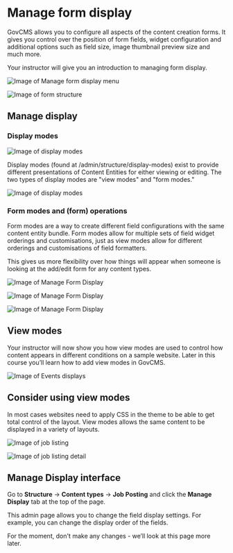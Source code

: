 # Manage form display

GovCMS allows you to configure all aspects of the content creation forms. It gives you control over the position of form fields, widget configuration and additional options such as field size, image thumbnail preview size and much more.

Your instructor will give you an introduction to managing form display.

![Image of Manage form display menu](../.gitbook/assets/42%20%281%29.png)

![Image of form structure](../.gitbook/assets/43.png)

## Manage display

### Display modes

![Image of display modes](../.gitbook/assets/44%20%281%29.png)

Display modes \(found at /admin/structure/display-modes\) exist to provide different presentations of Content Entities for either viewing or editing. The two types of display modes are "view modes" and "form modes."

![Image of display modes](../.gitbook/assets/45%20%281%29.png)

### Form modes and \(form\) operations

Form modes are a way to create different field configurations with the same content entity bundle. Form modes allow for multiple sets of field widget orderings and customisations, just as view modes allow for different orderings and customisations of field formatters.

This gives us more flexibility over how things will appear when someone is looking at the add/edit form for any content types.

![Image of Manage Form Display](../.gitbook/assets/46%20%282%29.png)

![Image of Manage Form Display](../.gitbook/assets/47%20%282%29.png)

![Image of Manage Form Display](../.gitbook/assets/48%20%281%29.png)

## View modes

Your instructor will now show you how view modes are used to control how content appears in different conditions on a sample website. Later in this course you’ll learn how to add view modes in GovCMS.

![Image of Events displays](../.gitbook/assets/49.jpeg)

## Consider using view modes

In most cases websites need to apply CSS in the theme to be able to get total control of the layout. View modes allows the same content to be displayed in a variety of layouts.

![Image of job listing](../.gitbook/assets/50%20%281%29.png)

![Image of job listing detail](../.gitbook/assets/51%20%281%29.png)

## Manage Display interface

Go to **Structure** → **Content types** → **Job Posting** and click the **Manage Display** tab at the top of the page.

This admin page allows you to change the field display settings. For example, you can change the display order of the fields.

For the moment, don't make any changes - we’ll look at this page more later.

